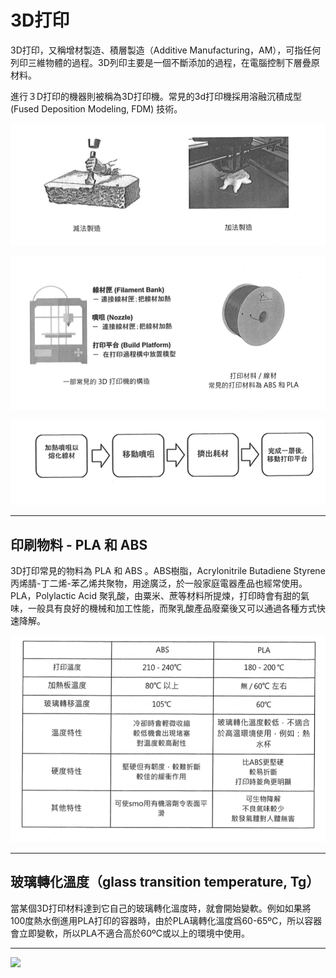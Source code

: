 # 3D打印

3D打印，又稱增材製造、積層製造（Additive Manufacturing，AM），可指任何列印三維物體的過程。3D列印主要是一個不斷添加的過程，在電腦控制下層疊原材料。

進行３D打印的機器則被稱為3D打印機。常見的3d打印機採用溶融沉積成型(Fused Deposition Modeling, FDM) 技術。

![3d-1.png]

![3d-2.png]

![3d-3.png]

[3d-1.png]: ./3d-1.png
[3d-2.png]: ./3d-2.png
[3d-3.png]: ./3d-3.png
***
## 印刷物料 - PLA 和 ABS

3D打印常見的物料為 PLA 和 ABS 。ABS樹脂，Acrylonitrile Butadiene Styrene 丙烯腈-丁二烯-苯乙烯共聚物，用途廣泛，於一般家庭電器產品也經常使用。
PLA，Polylactic Acid 聚乳酸，由粟米、蔗等材料所提煉，打印時會有甜的氣味，一般具有良好的機械和加工性能，而聚乳酸產品廢棄後又可以通過各種方式快速降解。

![3d-4]

[3d-4]: ./3d-4.png
***
## 玻璃轉化溫度（glass transition temperature, Tg）
當某個3D打印材料達到它自己的玻璃轉化溫度時，就會開始變軟。例如如果將100度熱水倒進用PLA打印的容器時，由於PLA璃轉化溫度爲60-65ºC，所以容器會立即變軟，所以PLA不適合高於60ºC或以上的環境中使用。

***
[![](http://img.youtube.com/vi/kbmdwBwm7BU/0.jpg)](http://www.youtube.com/watch?v=kbmdwBwm7BU&t=3m52s "3d printing")
